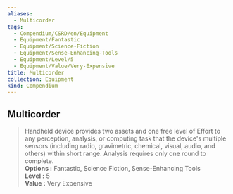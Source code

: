```yaml
---
aliases:
  - Multicorder
tags:
  - Compendium/CSRD/en/Equipment
  - Equipment/Fantastic
  - Equipment/Science-Fiction
  - Equipment/Sense-Enhancing-Tools
  - Equipment/Level/5
  - Equipment/Value/Very-Expensive
title: Multicorder
collection: Equipment
kind: Compendium
---
```

## Multicorder  
  
>Handheld device provides two assets and one free level of Effort to any perception, analysis, or computing task that the device's multiple sensors (including radio, gravimetric, chemical, visual, audio, and others) within short range. Analysis requires only one round to complete.  
> **Options :** Fantastic, Science Fiction, Sense-Enhancing Tools  
> **Level :** 5  
> **Value :** Very Expensive